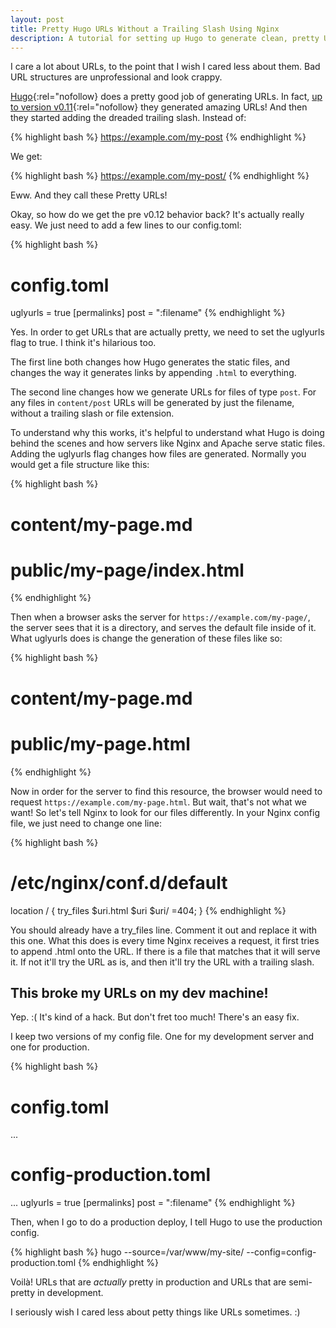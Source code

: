 ```yaml
---
layout: post
title: Pretty Hugo URLs Without a Trailing Slash Using Nginx
description: A tutorial for setting up Hugo to generate clean, pretty URLs that have no trailing slash.
---
```


I care a lot about URLs, to the point that I wish I cared less about them. Bad URL structures are unprofessional and look crappy.

[Hugo](http://gohugo.io/){:rel="nofollow} does a pretty good job of generating URLs. In fact, [up to version v0.11](https://github.com/spf13/hugo/issues/492){:rel="nofollow} they generated amazing URLs! And then they started adding the dreaded trailing slash. Instead of:

{% highlight bash %}
https://example.com/my-post
{% endhighlight %}

We get:

{% highlight bash %}
https://example.com/my-post/
{% endhighlight %}

Eww. And they call these Pretty URLs!

Okay, so how do we get the pre v0.12 behavior back? It's actually really easy. We just need to add a few lines to our config.toml:

{% highlight bash %}
# config.toml

uglyurls = true
[permalinks]
  post = ":filename"
{% endhighlight %}

Yes. In order to get URLs that are actually pretty, we need to set the uglyurls flag to true. I think it's hilarious too.

The first line both changes how Hugo generates the static files, and changes the way it generates links by appending ```.html``` to everything.

The second line changes how we generate URLs for files of type ```post```. For any files in ```content/post``` URLs will be generated by just the filename, without a trailing slash or file extension.

To understand why this works, it's helpful to understand what Hugo is doing behind the scenes and how servers like Nginx and Apache serve static files. Adding the uglyurls flag changes how files are generated. Normally you would get a file structure like this:

{% highlight bash %}
# content/my-page.md

# public/my-page/index.html
{% endhighlight %}

Then when a browser asks the server for ```https://example.com/my-page/```, the server sees that it is a directory, and serves the default file inside of it. What uglyurls does is change the generation of these files like so:

{% highlight bash %}
# content/my-page.md

# public/my-page.html
{% endhighlight %}

Now in order for the server to find this resource, the browser would need to request ```https://example.com/my-page.html```. But wait, that's not what we want! So let's tell Nginx to look for our files differently. In your Nginx config file, we just need to change one line:

{% highlight bash %}
# /etc/nginx/conf.d/default

location / {
  try_files $uri.html $uri $uri/ =404;
}
{% endhighlight %}

You should already have a try_files line. Comment it out and replace it with this one. What this does is every time Nginx receives a request, it first tries to append .html onto the URL. If there is a file that matches that it will serve it. If not it'll try the URL as is, and then it'll try the URL with a trailing slash.

## This broke my URLs on my dev machine!

Yep. :( It's kind of a hack. But don't fret too much! There's an easy fix.

I keep two versions of my config file. One for my development server and one for production.

{% highlight bash %}
# config.toml
...

# config-production.toml
...
uglyurls = true
[permalinks]
  post = ":filename"
{% endhighlight %}

Then, when I go to do a production deploy, I tell Hugo to use the production config.

{% highlight bash %}
hugo --source=/var/www/my-site/ --config=config-production.toml
{% endhighlight %}

Voilà! URLs that are *actually* pretty in production and URLs that are semi-pretty in development.

I seriously wish I cared less about petty things like URLs sometimes. :)
